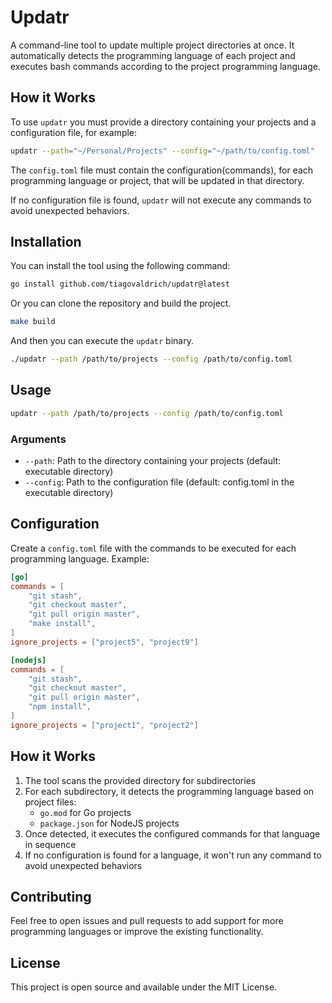 # Updatr

A command-line tool to update multiple project directories at once. It automatically detects the programming language of each project and executes bash commands according to the project programming language.

## How it Works

To use `updatr` you must provide a directory containing your projects and a configuration file, for example:

```bash
updatr --path="~/Personal/Projects" --config="~/path/to/config.toml"
```

The `config.toml` file must contain the configuration(commands), for each programming language or project, that will be updated in that directory.

If no configuration file is found, `updatr` will not execute any commands to avoid unexpected behaviors.

## Installation

You can install the tool using the following command:

```bash
go install github.com/tiagovaldrich/updatr@latest
```

Or you can clone the repository and build the project.

```bash
make build
```

And then you can execute the `updatr` binary.

```bash
./updatr --path /path/to/projects --config /path/to/config.toml
```

## Usage

```bash
updatr --path /path/to/projects --config /path/to/config.toml
```

### Arguments

- `--path`: Path to the directory containing your projects (default: executable directory)
- `--config`: Path to the configuration file (default: config.toml in the executable directory)

## Configuration

Create a `config.toml` file with the commands to be executed for each programming language. Example:

```toml
[go]
commands = [
    "git stash",
    "git checkout master",
    "git pull origin master",
    "make install",
]
ignore_projects = ["project5", "project9"]

[nodejs]
commands = [
    "git stash",
    "git checkout master",
    "git pull origin master",
    "npm install",
]
ignore_projects = ["project1", "project2"]
```

## How it Works

1. The tool scans the provided directory for subdirectories
2. For each subdirectory, it detects the programming language based on project files:
   - `go.mod` for Go projects
   - `package.json` for NodeJS projects
3. Once detected, it executes the configured commands for that language in sequence
4. If no configuration is found for a language, it won't run any command to avoid unexpected behaviors

## Contributing

Feel free to open issues and pull requests to add support for more programming languages or improve the existing functionality.

## License

This project is open source and available under the MIT License.
